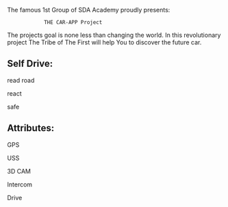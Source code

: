 

The famous 1st Group of SDA Academy proudly presents:


                THE CAR-APP Project


The projects goal is none less than changing the world. In this revolutionary project The Tribe of The First will help
You to discover the future car.

## 
## Self Drive:
read road

react

safe

 ## Attributes:

GPS

USS

3D CAM

Intercom

Drive

